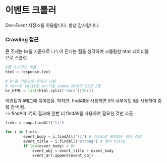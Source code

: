 # 이벤트 크롤러

*Dev-Event* 저장소를 이용합니다. 항상 감사합니다.

### Crawling 접근
큰 주제는 br을 기준으로 나누어 진다는 점을 생각하여 크롤링한 html 데이터를 <br>으로 스플릿
```python
#웹 소스코드 추출
html = response.text
    
# br을 기준으로 주제가 나뉨
# <br>로 split한 arr기준 index 20부터 21년 1월
br_HTML = list(html.split('<br>')[20:])
```

이벤트가 li태그에 묶여있음. 하지만, findAll을 사용하면 li의 내부에도 li를 사용하여 중복 검색 됨.  
-> findAll('li')의 결과에 한번 더 findAll을 사용하여 필요한 것만 추출
```python
links = soup.findAll("li")

for i in links:
        event_body = i.findAll("li") # 리스트로 묶여있는 행사 정보
        event_title = i.findAll("strong") # 행사 title
        if len(event_body) > 0:
            event_obj = event_title + event_body
            event_arr.append(event_obj)
```

